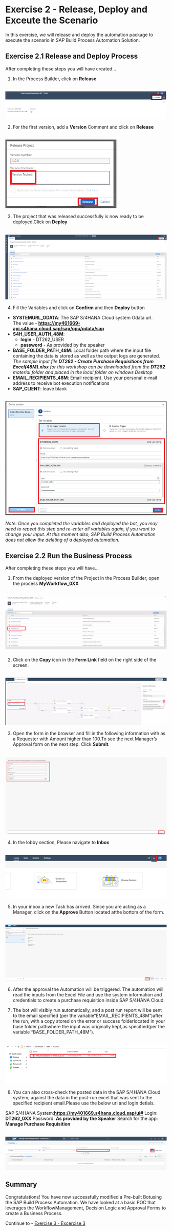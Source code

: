 # Exercise 2 - Release, Deploy and Exceute the Scenario

In this exercise, we will release and deploy the automation package to execute the scenario in SAP Build Process Automation Solution.

## Exercise 2.1 Release and Deploy Process

After completing these steps you will have created...

1. In the Process Builder, click on <b>Release</b>

<br>![](/exercises/ex2/images/21_1.png)

2.	For the first version, add a <b>Version</b> Comment and click on <b>Release</b>

<br>![](/exercises/ex2/images/21_2.png)

3. The project that was released successfully is now ready to be deployed.Click on <B> Deploy</b>

<br>![](/exercises/ex2/images/21_4.png)

4. Fill the Variables and click on <b>Confirm</b> and then <b>Deploy</b> button
- <b>SYSTEMURL_ODATA</b>: The SAP S/4HANA Cloud system Odata url. <br>The value - <b>https://my401669-api.s4hana.cloud.sap/sap/opu/odata/sap</B></br>
- <b>S4H_USER_AUTH_48M</b>: 
   - <b>login</b> - DT262_USER  
   - <b>password</b> - As provided by the speaker
- <b>BASE_FOLDER_PATH_48M</b>: Local folder path where the input file containing the data is stored as well as the output logs are generated. 
<br><i>The sample input file <b>DT262 - Create Purchase Requisitions from Excel(48M).xlsx</b> for this workshop can be downloaded from the <b>DT262</b> material folder and placed in the local folder on windows Desktop</i></br>
- <b>EMAIL_RECIPIENTS_48M</b>: Email recipient. Use your personal e-mail address to receive bot execution notifications
- <b>SAP_CLIENT</b>: leave blank

<br>![](/exercises/ex2/images/21_5.png)

<i>Note: Once you completed the variables and deployed the bot, you may need to repeat this step and re-enter all variables again, if you want to change your input. At this moment also, SAP Build Process Automation does not allow the deleting of a deployed automation.</i>

## Exercise 2.2 Run the Business Process

After completing these steps you will have...

1.	From the deployed version of the Project in the Process Builder, open the process <b>MyWorkflow_0XX</b>

<br>![](/exercises/ex2/images/22_1.png)

2.	Click on the <b>Copy</B> icon in the <b> Form Link</b> field on the right side of the screen.

<br>![](/exercises/ex2/images/22_2.png)

3. Open the form in the browser and fill in the following information with as a Requester with Amount higher than 100.To see the next Manager’s Approval form on the next step. Click <b>Submit</b>.

<br>![](/exercises/ex2/images/22_3.png)

4. In the lobby section, Please navigate to <b>Inbox</b>

<br>![](/exercises/ex2/images/22_4.png)

5. In your inbox a new Task has arrived. Since you are acting as a Manager, click on the<B> Approve</b> Button located atthe bottom of the form.

<br>![](/exercises/ex2/images/22_5.png)

6. After the approval the Automation will be triggered. The automation will read the inputs from the Excel File and use the system information and credentials to create a purchase requisition inside SAP S/4HANA Cloud.

7. The bot will visibly run automatically, and a post run report will be sent to the email specified (per the variable“EMAIL_RECIPIENTS_48M”)after the run, with a copy stored on the error or success folderlocated in your base folder pathwhere the input was originally kept,as specified(per the variable “BASE_FOLDER_PATH_48M”).

<br>![](/exercises/ex2/images/22_7.png)

8. You can also cross-check the posted data in the SAP S/4HANA Cloud system, against the data in the post-run excel that was sent to the specified recipient email.Please use the below url and login detials.

SAP S/4HANA System:<b>https://my401669.s4hana.cloud.sap/ui#</b>
Login: <b>DT262_0XX</b>
Password: <b> As provided by the Speaker</b>
Search for the app: <B> Manage Purchase Requisition</b>

<br>![](/exercises/ex2/images/22_8.png)


## Summary

Congratulations! You have now successfully modified a Pre-built Botusing the SAP Build Process Automation. We have looked at a basic POC that leverages the WorkflowManagement, Decision Logic and Approval Forms to create a Business Process.

Continue to - [Exercise 3 - Excercise 3 ](../ex3/README.md)
